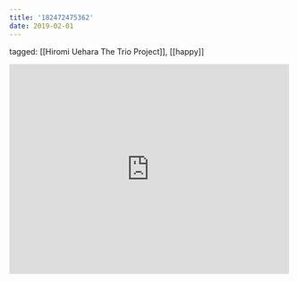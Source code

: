 ```yaml
---
title: '182472475362'
date: 2019-02-01
---
```

tagged: [[Hiromi Uehara The Trio Project]], [[happy]]
<iframe allow="accelerometer; autoplay; clipboard-write; encrypted-media; gyroscope; picture-in-picture" allowfullscreen="" frameborder="0" height="375" id="youtube_iframe" src="https://www.youtube.com/embed/EFeouD2IWSA?feature=oembed&amp;enablejsapi=1&amp;origin=https://safe.txmblr.com&amp;wmode=opaque" width="500"></iframe>